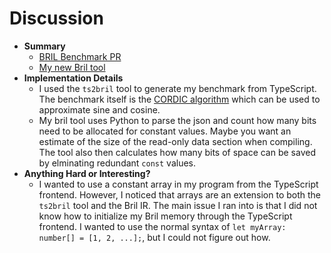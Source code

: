 # Discussion

* __Summary__
  * [BRIL Benchmark PR](https://github.com/sampsyo/bril/pull/260)
  * [My new Bril tool](https://github.com/matth2k/cs6120-exercises/blob/main/l2/countBits.py)
* __Implementation Details__
  * I used the `ts2bril` tool to generate my benchmark from TypeScript. The benchmark itself is the [CORDIC algorithm](https://en.wikipedia.org/wiki/CORDIC) which can be used to approximate sine and cosine.
  * My bril tool uses Python to parse the json and count how many bits need to be allocated for constant values. Maybe you want an estimate of the size of the read-only data section when compiling. The tool also then calculates how many bits of space can be saved by elminating redundant `const` values.
* __Anything Hard or Interesting?__
  * I wanted to use a constant array in my program from the TypeScript frontend. However, I noticed that arrays are an extension to both the `ts2bril` tool and the Bril IR. The main issue I ran into is that I did not know how to initialize my Bril memory through the TypeScript frontend. I wanted to use the normal syntax of `let myArray: number[] = [1, 2, ...];`, but I could not figure out how.